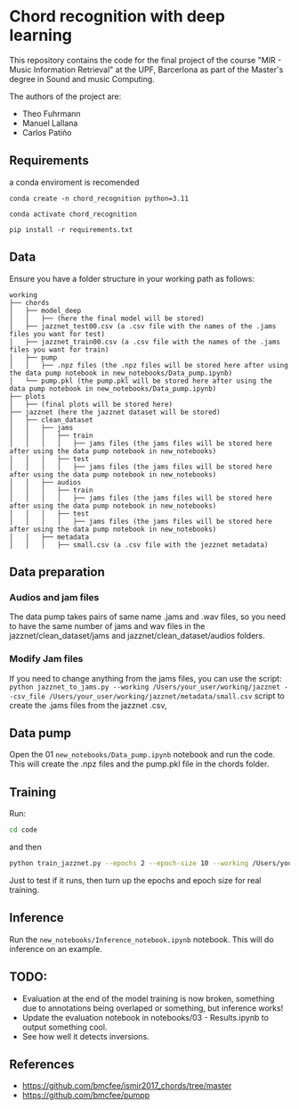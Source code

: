 # Chord recognition with deep learning

This repository contains the code for the final project of the course "MIR - Music Information Retrieval" at the UPF, Barcerlona as part of the Master's degree in Sound and music Computing. 

The authors of the project are:
- Theo Fuhrmann
- Manuel Lallana
- Carlos Patiño

## Requirements

a conda enviroment is recomended

```console
conda create -n chord_recognition python=3.11
```

```console
conda activate chord_recognition
```

```console
pip install -r requirements.txt
``````

## Data

Ensure you have a folder structure in your working path as follows:

```
working
├── chords
│   ├── model_deep
│   │   ├── (here the final model will be stored)
│   ├── jazznet_test00.csv (a .csv file with the names of the .jams files you want for test)
│   ├── jazznet_train00.csv (a .csv file with the names of the .jams files you want for train)
│   ├── pump
│   │   ├── .npz files (the .npz files will be stored here after using the data pump notebook in new_notebooks/Data_pump.ipynb)
│   └── pump.pkl (the pump.pkl will be stored here after using the data pump notebook in new_notebooks/Data_pump.ipynb)
├── plots
│   ├── (final plots will be stored here)
├── jazznet (here the jazznet dataset will be stored)
│   ├── clean_dataset
│   │   ├── jams
│   │   │   ├── train
│   │   │   │   ├── jams files (the jams files will be stored here after using the data pump notebook in new_notebooks)
│   │   │   ├── test 
│   │   │   │   ├── jams files (the jams files will be stored here after using the data pump notebook in new_notebooks)
│   │   ├── audios
│   │   │   ├── train
│   │   │   │   ├── jams files (the jams files will be stored here after using the data pump notebook in new_notebooks)
│   │   │   ├── test 
│   │   │   │   ├── jams files (the jams files will be stored here after using the data pump notebook in new_notebooks)
│   │   ├── metadata 
│   │   │   ├── small.csv (a .csv file with the jezznet metadata)
```

## Data preparation

### Audios and jam files

The data pump takes pairs of same name .jams and .wav files, so you need to have the same number of jams and wav files in the jazznet/clean_dataset/jams and jazznet/clean_dataset/audios folders.

### Modify Jam files
If you need to change anything from the jams files, you can use the script:
``python jazznet_to_jams.py --working /Users/your_user/working/jazznet --csv_file /Users/your_user/working/jazznet/metadata/small.csv`` script to create the .jams files from the jazznet .csv, 

## Data pump    

Open the 01 ``new_notebooks/Data_pump.ipynb`` notebook and run the code. This will create the .npz files and the pump.pkl file in the chords folder.

## Training

Run:

```bash
cd code
```

and then

```bash
python train_jazznet.py --epochs 2 --epoch-size 10 --working /Users/your_user/working/chords --reference-path /Users/your_user/working/jazznet/clean_dataset/jams/test/
```
Just to test if it runs, then turn up the epochs and epoch size for real training.

## Inference 

Run the ``new_notebooks/Inference_notebook.ipynb`` notebook. This will do inference on an example.

## TODO:

- Evaluation at the end of the model training is now broken, something due to annotations being overlaped or something, but inference works!
- Update the evaluation notebook in notebooks/03 - Results.ipynb to output something cool.
- See how well it detects inversions.


## References

- https://github.com/bmcfee/ismir2017_chords/tree/master
- https://github.com/bmcfee/pumpp
